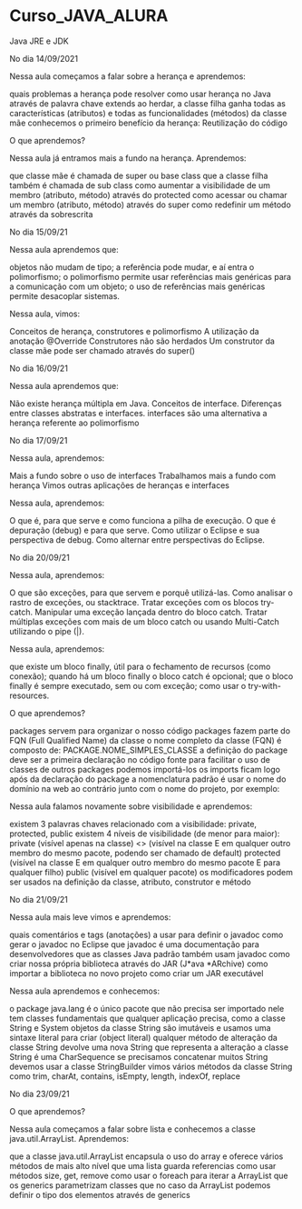 # Curso_JAVA_ALURA
Java JRE e JDK

No dia 14/09/2021

Nessa aula começamos a falar sobre a herança e aprendemos:

quais problemas a herança pode resolver
como usar herança no Java através de palavra chave extends
ao herdar, a classe filha ganha todas as características (atributos) e todas as funcionalidades (métodos) da classe mãe
conhecemos o primeiro benefício da herança: Reutilização do código

O que aprendemos?

Nessa aula já entramos mais a fundo na herança. Aprendemos:

que classe mãe é chamada de super ou base class
que a classe filha também é chamada de sub class
como aumentar a visibilidade de um membro (atributo, método) através do protected
como acessar ou chamar um membro (atributo, método) através do super
como redefinir um método através da sobrescrita

No dia 15/09/21

Nessa aula aprendemos que:

objetos não mudam de tipo;
a referência pode mudar, e aí entra o polimorfismo;
o polimorfismo permite usar referências mais genéricas para a comunicação com um objeto;
o uso de referências mais genéricas permite desacoplar sistemas.

Nessa aula, vimos:

Conceitos de herança, construtores e polimorfismo
A utilização da anotação @Override
Construtores não são herdados
Um construtor da classe mãe pode ser chamado através do super()

No dia 16/09/21

Nessa aula aprendemos que:

Não existe herança múltipla em Java.
Conceitos de interface.
Diferenças entre classes abstratas e interfaces.
interfaces são uma alternativa a herança referente ao polimorfismo

No dia 17/09/21

Nessa aula, aprendemos:

Mais a fundo sobre o uso de interfaces
Trabalhamos mais a fundo com herança
Vimos outras aplicações de heranças e interfaces

Nessa aula, aprendemos:

O que é, para que serve e como funciona a pilha de execução.
O que é depuração (debug) e para que serve.
Como utilizar o Eclipse e sua perspectiva de debug.
Como alternar entre perspectivas do Eclipse.

No dia 20/09/21

Nessa aula, aprendemos:

O que são exceções, para que servem e porquê utilizá-las.
Como analisar o rastro de exceções, ou stacktrace.
Tratar exceções com os blocos try-catch.
Manipular uma exceção lançada dentro do bloco catch.
Tratar múltiplas exceções com mais de um bloco catch ou usando Multi-Catch utilizando o pipe (|).

Nessa aula, aprendemos:

que existe um bloco finally, útil para o fechamento de recursos (como conexão);
quando há um bloco finally o bloco catch é opcional;
que o bloco finally é sempre executado, sem ou com exceção;
como usar o try-with-resources.

O que aprendemos?

packages servem para organizar o nosso código
packages fazem parte do FQN (Full Qualified Name) da classe
o nome completo da classe (FQN) é composto de: PACKAGE.NOME_SIMPLES_CLASSE
a definição do package deve ser a primeira declaração no código fonte
para facilitar o uso de classes de outros packages podemos importá-los
os imports ficam logo após da declaração do package
a nomenclatura padrão é usar o nome do domínio na web ao contrário junto com o nome do projeto, por exemplo:

Nessa aula falamos novamente sobre visibilidade e aprendemos:

existem 3 palavras chaves relacionado com a visibilidade: private, protected, public
existem 4 níveis de visibilidade (de menor para maior):
private (visível apenas na classe)
<<package private>> (visível na classe E em qualquer outro membro do mesmo pacote, podendo ser chamado de default)
protected (visível na classe E em qualquer outro membro do mesmo pacote E para qualquer filho)
public (visível em qualquer pacote)
os modificadores podem ser usados na definição da classe, atributo, construtor e método

No dia 21/09/21

Nessa aula mais leve vimos e aprendemos:

quais comentários e tags (anotações) a usar para definir o javadoc
como gerar o javadoc no Eclipse
que javadoc é uma documentação para desenvolvedores
que as classes Java padrão também usam javadoc
como criar nossa própria biblioteca através do JAR (J*ava *ARchive)
como importar a biblioteca no novo projeto
como criar um JAR executável

Nessa aula aprendemos e conhecemos:

o package java.lang é o único pacote que não precisa ser importado
nele tem classes fundamentais que qualquer aplicação precisa, como a classe String e System
objetos da classe String são imutáveis e usamos uma sintaxe literal para criar (object literal)
qualquer método de alteração da classe String devolve uma nova String que representa a alteração
a classe String é uma CharSequence
se precisamos concatenar muitos String devemos usar a classe StringBuilder
vimos vários métodos da classe String como trim, charAt, contains, isEmpty, length, indexOf, replace

No dia 23/09/21

O que aprendemos?

Nessa aula começamos a falar sobre lista e conhecemos a classe java.util.ArrayList. Aprendemos:

que a classe java.util.ArrayList encapsula o uso do array e oferece vários métodos de mais alto nível
que uma lista guarda referencias
como usar métodos size, get, remove
como usar o foreach para iterar a ArrayList
que os generics parametrizam classes
que no caso da ArrayList podemos definir o tipo dos elementos através de generics